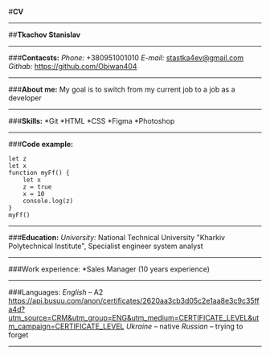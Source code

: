 #**CV**
___________________________________________________________________ 
##**Tkachov Stanislav**
___________________________________________________________________ 
###**Contacsts:**
*Phone:* +380951001010
*E-mail:* stastka4ev@gmail.com
*Githab:* https://github.com/Obiwan404
___________________________________________________________________
###**About me:**
My goal is to switch from my current job to a job as a developer
___________________________________________________________________
###**Skills:**
*Git
*HTML
*CSS
*Figma
*Photoshop
___________________________________________________________________
###**Code example:**
```
let z
let x
function myFf() {
    let x 
    z = true
    x = 10
    console.log(z)
}
myFf()
```
___________________________________________________________________
###**Education:**
*University:* National Technical University "Kharkiv Polytechnical Institute", Specialist engineer system analyst
___________________________________________________________________
###Work experience:
*Sales Manager (10 years experience)
___________________________________________________________________
###Languages: 
*English* – A2 https://api.busuu.com/anon/certificates/2620aa3cb3d05c2e1aa8e3c9c35ffa4d?utm_source=CRM&utm_group=ENG&utm_medium=CERTIFICATE_LEVEL&utm_campaign=CERTIFICATE_LEVEL
*Ukraine* – native
*Russian* – trying to forget
___________________________________________________________________